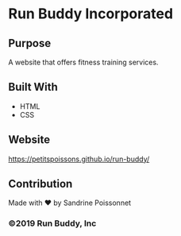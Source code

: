# Run Buddy Incorporated

## Purpose
A website that offers fitness training services.

## Built With
* HTML
* CSS

## Website
https://petitspoissons.github.io/run-buddy/

## Contribution
Made with ❤️ by Sandrine Poissonnet

### ©️2019 Run Buddy, Inc
